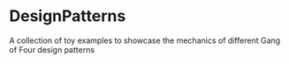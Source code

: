 # DesignPatterns
A collection of toy examples to showcase the mechanics of different Gang of Four design patterns
